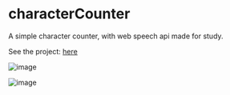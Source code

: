 # characterCounter
A simple character counter, with web speech api made for study.

See the project: <a href="https://rvianna16.github.io/characterCounter/">here</a>

![image](https://user-images.githubusercontent.com/68226827/117009715-6f8bd500-acc2-11eb-9333-6c37d4b74ae9.png)

![image](https://user-images.githubusercontent.com/68226827/117009892-98ac6580-acc2-11eb-9788-381e59e32b83.png)
